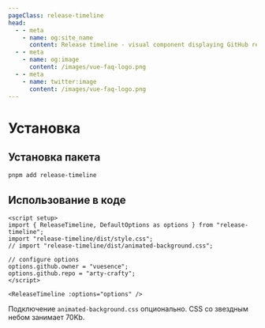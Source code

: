 ```yaml
---
pageClass: release-timeline
head:
  - - meta
    - name: og:site_name
      content: Release timeline - visual component displaying GitHub release timeline
  - - meta
    - name: og:image
      content: /images/vue-faq-logo.png
  - - meta
    - name: twitter:image
      content: /images/vue-faq-logo.png
---
```


# Установка

## Установка пакета

```bash [pnpm]
pnpm add release-timeline
```

## Использованиe в коде

<!-- In your code: -->

```vue
<script setup>
import { ReleaseTimeline, DefaultOptions as options } from "release-timeline";
import "release-timeline/dist/style.css";
// import "release-timeline/dist/animated-background.css";

// configure options
options.github.owner = "vuesence";
options.github.repo = "arty-crafty";
</script>

<ReleaseTimeline :options="options" />
```

Подключение `animated-background.css` опционально. CSS со звездным небом занимает 70Kb.

